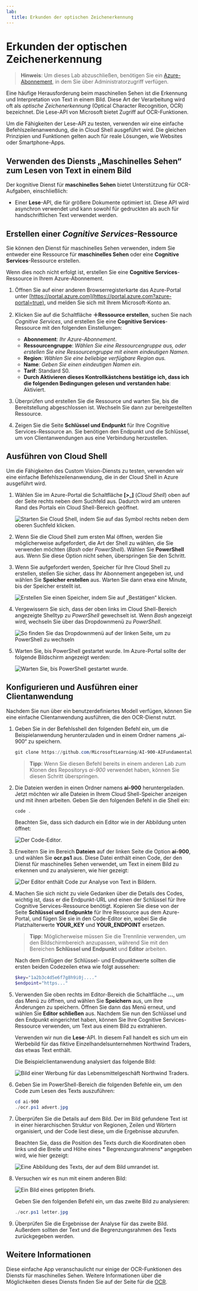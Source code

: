 ```yaml
---
lab:
  title: Erkunden der optischen Zeichenerkennung
---
```


# Erkunden der optischen Zeichenerkennung

> **Hinweis**: Um dieses Lab abzuschließen, benötigen Sie ein [Azure-Abonnement](https://azure.microsoft.com/free?azure-portal=true), in dem Sie über Administratorzugriff verfügen.

Eine häufige Herausforderung beim maschinellen Sehen ist die Erkennung und Interpretation von Text in einem Bild. Diese Art der Verarbeitung wird oft als *optische Zeichenerkennung* (Optical Character Recognition, OCR) bezeichnet. Die Lese-API von Microsoft bietet Zugriff auf OCR-Funktionen. 

Um die Fähigkeiten der Lese-API zu testen, verwenden wir eine einfache Befehlszeilenanwendung, die in Cloud Shell ausgeführt wird. Die gleichen Prinzipien und Funktionen gelten auch für reale Lösungen, wie Websites oder Smartphone-Apps.

## Verwenden des Diensts „Maschinelles Sehen“ zum Lesen von Text in einem Bild

Der kognitive Dienst für **maschinelles Sehen** bietet Unterstützung für OCR-Aufgaben, einschließlich:

- Einer **Lese**-API, die für größere Dokumente optimiert ist. Diese API wird asynchron verwendet und kann sowohl für gedruckten als auch für handschriftlichen Text verwendet werden.

## Erstellen einer *Cognitive Services*-Ressource

Sie können den Dienst für maschinelles Sehen verwenden, indem Sie entweder eine Ressource für **maschinelles Sehen** oder eine **Cognitive Services**-Ressource erstellen.

Wenn dies noch nicht erfolgt ist, erstellen Sie eine **Cognitive Services**-Ressource in Ihrem Azure-Abonnement.

1. Öffnen Sie auf einer anderen Browserregisterkarte das Azure-Portal unter [https://portal.azure.com](https://portal.azure.com?azure-portal=true), und melden Sie sich mit Ihrem Microsoft-Konto an.

1. Klicken Sie auf die Schaltfläche **&#65291;Ressource erstellen**, suchen Sie nach *Cognitive Services*, und erstellen Sie eine **Cognitive Services**-Ressource mit den folgenden Einstellungen:
    - **Abonnement**: *Ihr Azure-Abonnement*.
    - **Ressourcengruppe**: *Wählen Sie eine Ressourcengruppe aus, oder erstellen Sie eine Ressourcengruppe mit einem eindeutigen Namen*.
    - **Region**: *Wählen Sie eine beliebige verfügbare Region aus.*
    - **Name**: *Geben Sie einen eindeutigen Namen ein*.
    - **Tarif**: Standard S0.
    - **Durch Aktivieren dieses Kontrollkästchens bestätige ich, dass ich die folgenden Bedingungen gelesen und verstanden habe**: Aktiviert.

1. Überprüfen und erstellen Sie die Ressource und warten Sie, bis die Bereitstellung abgeschlossen ist. Wechseln Sie dann zur bereitgestellten Ressource.

1. Zeigen Sie die Seite **Schlüssel und Endpunkt** für Ihre Cognitive Services-Ressource an. Sie benötigen den Endpunkt und die Schlüssel, um von Clientanwendungen aus eine Verbindung herzustellen.

## Ausführen von Cloud Shell

Um die Fähigkeiten des Custom Vision-Diensts zu testen, verwenden wir eine einfache Befehlszeilenanwendung, die in der Cloud Shell in Azure ausgeführt wird.

1. Wählen Sie im Azure-Portal die Schaltfläche **[>_]** (*Cloud Shell*) oben auf der Seite rechts neben dem Suchfeld aus. Dadurch wird am unteren Rand des Portals ein Cloud Shell-Bereich geöffnet. 

    ![Starten Sie Cloud Shell, indem Sie auf das Symbol rechts neben dem oberen Suchfeld klicken.](media/read-text-computer-vision/powershell-portal-guide-1.png)

1. Wenn Sie die Cloud Shell zum ersten Mal öffnen, werden Sie möglicherweise aufgefordert, die Art der Shell zu wählen, die Sie verwenden möchten (*Bash* oder *PowerShell*). Wählen Sie **PowerShell** aus. Wenn Sie diese Option nicht sehen, überspringen Sie den Schritt.  

1. Wenn Sie aufgefordert werden, Speicher für Ihre Cloud Shell zu erstellen, stellen Sie sicher, dass Ihr Abonnement angegeben ist, und wählen Sie **Speicher erstellen** aus. Warten Sie dann etwa eine Minute, bis der Speicher erstellt ist.

    ![Erstellen Sie einen Speicher, indem Sie auf „Bestätigen“ klicken.](media/read-text-computer-vision/powershell-portal-guide-2.png)

1. Vergewissern Sie sich, dass der oben links im Cloud Shell-Bereich angezeigte Shelltyp zu *PowerShell* gewechselt ist. Wenn *Bash* angezeigt wird, wechseln Sie über das Dropdownmenü zu *PowerShell*.

    ![So finden Sie das Dropdownmenü auf der linken Seite, um zu PowerShell zu wechseln](media/read-text-computer-vision/powershell-portal-guide-3.png) 

1. Warten Sie, bis PowerShell gestartet wurde. Im Azure-Portal sollte der folgende Bildschirm angezeigt werden:  

    ![Warten Sie, bis PowerShell gestartet wurde.](media/read-text-computer-vision/powershell-prompt.png) 

## Konfigurieren und Ausführen einer Clientanwendung

Nachdem Sie nun über ein benutzerdefiniertes Modell verfügen, können Sie eine einfache Clientanwendung ausführen, die den OCR-Dienst nutzt.

1. Geben Sie in der Befehlsshell den folgenden Befehl ein, um die Beispielanwendung herunterzuladen und in einem Ordner namens „ai-900“ zu speichern.

    ```PowerShell
    git clone https://github.com/MicrosoftLearning/AI-900-AIFundamentals ai-900
    ```

    >**Tipp**: Wenn Sie diesen Befehl bereits in einem anderen Lab zum Klonen des Repositorys *ai-900* verwendet haben, können Sie diesen Schritt überspringen.

1. Die Dateien werden in einen Ordner namens **ai-900** heruntergeladen. Jetzt möchten wir alle Dateien in Ihrem Cloud Shell-Speicher anzeigen und mit ihnen arbeiten. Geben Sie den folgenden Befehl in die Shell ein:

    ```PowerShell
    code .
    ```

    Beachten Sie, dass sich dadurch ein Editor wie in der Abbildung unten öffnet: 

    ![Der Code-Editor.](media/read-text-computer-vision/powershell-portal-guide-4.png)

1. Erweitern Sie im Bereich **Dateien** auf der linken Seite die Option **ai-900**, und wählen Sie **ocr.ps1** aus. Diese Datei enthält einen Code, der den Dienst für maschinelles Sehen verwendet, um Text in einem Bild zu erkennen und zu analysieren, wie hier gezeigt:

    ![Der Editor enthält Code zur Analyse von Text in Bildern.](media/read-text-computer-vision/ocr-code.png)

1. Machen Sie sich nicht zu viele Gedanken über die Details des Codes, wichtig ist, dass er die Endpunkt-URL und einen der Schlüssel für Ihre Cognitive Services-Ressource benötigt. Kopieren Sie diese von der Seite **Schlüssel und Endpunkte** für Ihre Ressource aus dem Azure-Portal, und fügen Sie sie in den Code-Editor ein, wobei Sie die Platzhalterwerte **YOUR_KEY** und **YOUR_ENDPOINT** ersetzen.

    > **Tipp**: Möglicherweise müssen Sie die Trennlinie verwenden, um den Bildschirmbereich anzupassen, während Sie mit den Bereichen **Schlüssel und Endpunkt** und **Editor** arbeiten.

    Nach dem Einfügen der Schlüssel- und Endpunktwerte sollten die ersten beiden Codezeilen etwa wie folgt aussehen:

    ```PowerShell
    $key="1a2b3c4d5e6f7g8h9i0j...."    
    $endpoint="https..."
    ```

1. Verwenden Sie oben rechts im Editor-Bereich die Schaltfläche **...**, um das Menü zu öffnen, und wählen Sie **Speichern** aus, um Ihre Änderungen zu speichern. Öffnen Sie dann das Menü erneut, und wählen Sie **Editor schließen** aus. Nachdem Sie nun den Schlüssel und den Endpunkt eingerichtet haben, können Sie Ihre Cognitive Services-Ressource verwenden, um Text aus einem Bild zu extrahieren.

    Verwenden wir nun die **Lese**-API. In diesem Fall handelt es sich um ein Werbebild für das fiktive Einzelhandelsunternehmen Northwind Traders, das etwas Text enthält.

    Die Beispielclientanwendung analysiert das folgende Bild:

    ![Bild einer Werbung für das Lebensmittelgeschäft Northwind Traders.](media/read-text-computer-vision/advert.jpg)

1. Geben Sie im PowerShell-Bereich die folgenden Befehle ein, um den Code zum Lesen des Texts auszuführen:

    ```PowerShell
    cd ai-900
    ./ocr.ps1 advert.jpg
    ```

1. Überprüfen Sie die Details auf dem Bild. Der im Bild gefundene Text ist in einer hierarchischen Struktur von Regionen, Zeilen und Wörtern organisiert, und der Code liest diese, um die Ergebnisse abzurufen.

    Beachten Sie, dass die Position des Texts durch die Koordinaten oben links und die Breite und Höhe eines * Begrenzungsrahmens* angegeben wird, wie hier gezeigt:

    ![Eine Abbildung des Texts, der auf dem Bild umrandet ist.](media/read-text-computer-vision/lab-05-bounding-boxes.png)

1. Versuchen wir es nun mit einem anderen Bild:

    ![Ein Bild eines getippten Briefs.](media/read-text-computer-vision/letter.jpg)

    Geben Sie den folgenden Befehl ein, um das zweite Bild zu analysieren:

    ```PowerShell
    ./ocr.ps1 letter.jpg
    ```

1. Überprüfen Sie die Ergebnisse der Analyse für das zweite Bild. Außerdem sollten der Text und die Begrenzungsrahmen des Texts zurückgegeben werden.

## Weitere Informationen

Diese einfache App veranschaulicht nur einige der OCR-Funktionen des Diensts für maschinelles Sehen. Weitere Informationen über die Möglichkeiten dieses Diensts finden Sie auf der Seite für die [OCR](https://docs.microsoft.com/azure/cognitive-services/computer-vision/overview-ocr).
